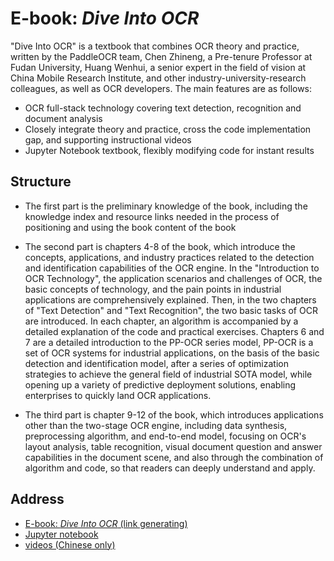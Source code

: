 # E-book: *Dive Into OCR*

"Dive Into OCR" is a textbook that combines OCR theory and practice, written by the PaddleOCR team, Chen Zhineng, a Pre-tenure Professor at Fudan University, Huang Wenhui, a senior expert in the field of vision at China Mobile Research Institute, and other industry-university-research colleagues, as well as OCR developers. The main features are as follows:

- OCR full-stack technology covering text detection, recognition and document analysis
- Closely integrate theory and practice, cross the code implementation gap, and supporting instructional videos
- Jupyter Notebook textbook, flexibly modifying code for instant results

## Structure

- The first part is the preliminary knowledge of the book, including the knowledge index and resource links needed in the process of positioning and using the book content of the book

- The second part is chapters 4-8 of the book, which introduce the concepts, applications, and industry practices related to the detection and identification capabilities of the OCR engine. In the "Introduction to OCR Technology", the application scenarios and challenges of OCR, the basic concepts of technology, and the pain points in industrial applications are comprehensively explained. Then, in the two chapters of "Text Detection" and "Text Recognition", the two basic tasks of OCR are introduced. In each chapter, an algorithm is accompanied by a detailed explanation of the code and practical exercises. Chapters 6 and 7 are a detailed introduction to the PP-OCR series model, PP-OCR is a set of OCR systems for industrial applications, on the basis of the basic detection and identification model, after a series of optimization strategies to achieve the general field of industrial SOTA model, while opening up a variety of predictive deployment solutions, enabling enterprises to quickly land OCR applications.

- The third part is chapter 9-12 of the book, which introduces applications other than the two-stage OCR engine, including data synthesis, preprocessing algorithm, and end-to-end model, focusing on OCR's layout analysis, table recognition, visual document question and answer capabilities in the document scene, and also through the combination of algorithm and code, so that readers can deeply understand and apply.


## Address
- [E-book: *Dive Into OCR* (link generating)]()
- [Jupyter notebook](../../notebook/notebook_en/)
- [videos (Chinese only)](https://aistudio.baidu.com/aistudio/education/group/info/25207)
